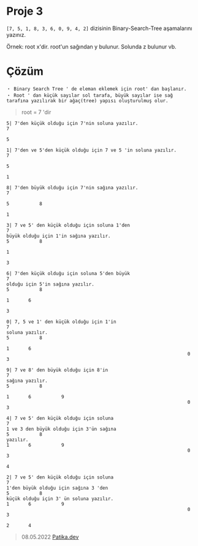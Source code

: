 # Proje 3

```[7, 5, 1, 8, 3, 6, 0, 9, 4, 2]``` dizisinin Binary-Search-Tree aşamalarını yazınız.

Örnek: root x'dir. root'un sağından y bulunur. Solunda z bulunur vb.

# Çözüm
```
・ Binary Search Tree ' de eleman eklemek için root' dan başlanır. 
・ Root ' dan küçük sayılar sol tarafa, büyük sayılar ise sağ
tarafına yazılırak bir ağaç(tree) yapısı oluşturulmuş olur.
```
> root = 7 'dir

```
5| 7'den küçük olduğu için 7'nin soluna yazılır.                                7
                                                                          5
```
```
1| 7'den ve 5'den küçük olduğu için 7 ve 5 'in soluna yazılır.                  7
                                                                          5
                                                                      1
```
```
8| 7'den büyük olduğu için 7'nin sağına yazılır.                                7
                                                                          5           8
                                                                      1
```
```
3| 7 ve 5' den küçük olduğu için soluna 1'den                                   7 
büyük olduğu için 1'in sağına yazılır.                                    5           8
                                                                      1
                                                                          3
```
```
6| 7'den küçük olduğu için soluna 5'den büyük                                   7
olduğu için 5'in sağına yazılır.                                          5           8
                                                                      1       6
                                                                          3
```
```
0| 7, 5 ve 1' den küçük olduğu için 1'in                                        7 
soluna yazılır.                                                           5           8
                                                                      1       6
                                                                  0       3
```
```
9| 7 ve 8' den büyük olduğu için 8'in                                           7 
sağına yazılır.                                                           5           8
                                                                      1       6           9
                                                                  0       3
```
```
4| 7 ve 5' den küçük olduğu için soluna                                         7
1 ve 3 den büyük olduğu için 3'ün sağına                                  5           8
yazılır.                                                              1       6           9
                                                                  0       3
                                                                              4
```
```
2| 7 ve 5' den küçük olduğu için soluna                                         7
1'den büyük olduğu için sağına 3 'den                                     5           8
küçük olduğu için 3' ün soluna yazılır.                               1       6           9
                                                                  0       3
                                                                      2       4
```
> 08.05.2022 [Patika.dev](https://www.patika.dev/tr)